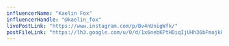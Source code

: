 ```yaml
---
influencerName: "Kaelin Fox"
influencerHandle: "@kaelin_fox"
livePostLink: "https://www.instagram.com/p/Bv4nUnigWfk/"
postFileLink: "https://lh3.google.com/u/0/d/1x6nebKPtHOiqIjUHh36bFmojkkEgjH_U"
---
```

